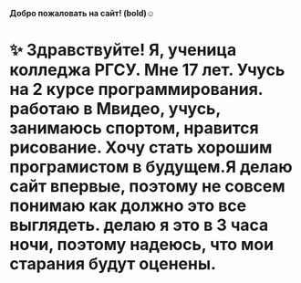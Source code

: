__Добро пожаловать на сайт! (bold)__:relaxed:
# :sparkles: Здравствуйте! Я, ученица колледжа РГСУ. Мне 17 лет. Учусь на 2 курсе программирования. работаю в Мвидео, учусь, занимаюсь спортом, нравится рисование. Хочу стать хорошим програмистом в будущем.Я делаю сайт впервые, поэтому не совсем понимаю как должно это все выглядеть. делаю я это в 3 часа ночи, поэтому надеюсь, что мои старания будут оценены. 
